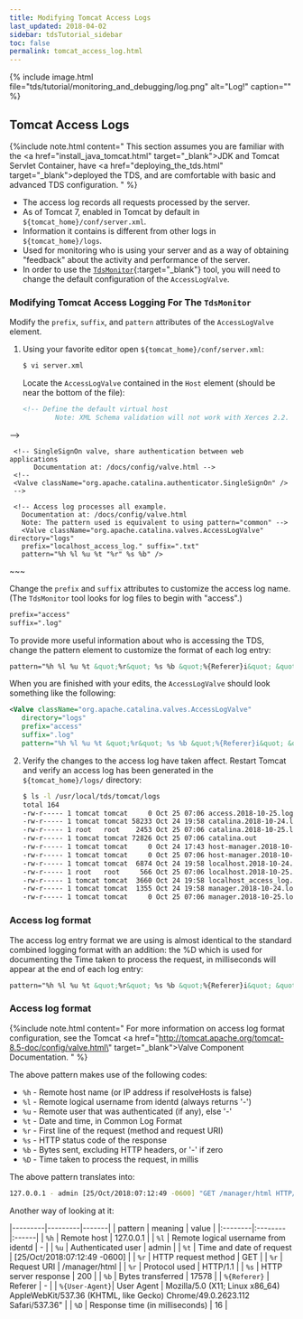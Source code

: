 ```yaml
---
title: Modifying Tomcat Access Logs
last_updated: 2018-04-02
sidebar: tdsTutorial_sidebar
toc: false
permalink: tomcat_access_log.html
---
```


{% include image.html file="tds/tutorial/monitoring_and_debugging/log.png" alt="Log!" caption="" %}

## Tomcat Access Logs

{%include note.html content="
This section assumes you are familiar with the <a href=\"install_java_tomcat.html\" target=\"_blank\">JDK and Tomcat Servlet Container</a>, have <a href=\"deploying_the_tds.html\" target=\"_blank\">deployed the TDS</a>, and are comfortable with basic and advanced TDS configuration.
" %}

* The access log records all requests processed by the server.
* As of Tomcat 7, enabled in Tomcat by default in `${tomcat_home}/conf/server.xml`.
* Information it contains is different from other logs in `${tomcat_home}/logs`.
* Used for monitoring who is using your server and as a way of obtaining "feedback" about the activity and performance of the server.
* In order to use the [`TdsMonitor`](using_the_tdsmonitor_tool.html){:target="_blank"}  tool, you will need to change the default configuration of the `AccessLogValve`.

### Modifying Tomcat Access Logging For The `TdsMonitor`

Modify the `prefix`, `suffix`, and `pattern` attributes of the `AccessLogValve` element.

1. Using your favorite editor open `${tomcat_home}/conf/server.xml`:

   ~~~bash
   $ vi server.xml
   ~~~

   Locate the `AccessLogValve` contained in the `Host` element (should be near the bottom of the file):

   ~~~xml
   <!-- Define the default virtual host
           Note: XML Schema validation will not work with Xerces 2.2.
  -->
   <Host name="localhost"  appBase="webapps"
         unpackWARs="true" autoDeploy="true">

     <!-- SingleSignOn valve, share authentication between web applications
          Documentation at: /docs/config/valve.html -->
     <!--
     <Valve className="org.apache.catalina.authenticator.SingleSignOn" />
     -->

     <!-- Access log processes all example.
       Documentation at: /docs/config/valve.html
       Note: The pattern used is equivalent to using pattern="common" -->
       <Valve className="org.apache.catalina.valves.AccessLogValve" directory="logs"
       prefix="localhost_access_log." suffix=".txt"
       pattern="%h %l %u %t "%r" %s %b" />

   </Host>
   ~~~

   Change the `prefix` and `suffix` attributes to customize the access log name. (The `TdsMonitor` tool looks for log files to begin with "access".)

   ~~~xml
   prefix="access"
   suffix=".log"
   ~~~

   To provide more useful information about who is accessing the TDS, change the pattern element to customize the format of each log entry:

   ~~~xml
   pattern="%h %l %u %t &quot;%r&quot; %s %b &quot;%{Referer}i&quot; &quot;%{User-Agent}i&quot; %D"
   ~~~

   When you are finished with your edits, the `AccessLogValve` should look something like the following:

   ~~~xml
   <Valve className="org.apache.catalina.valves.AccessLogValve"
      directory="logs"  
      prefix="access"
      suffix=".log"
      pattern="%h %l %u %t &quot;%r&quot; %s %b &quot;%{Referer}i&quot; &quot;%{User-Agent}i&quot; %D" />
   ~~~

2. Verify the changes to the access log have taken affect.
   Restart Tomcat and verify an access log has been generated in the `${tomcat_home}/logs/` directory:

   ~~~bash
   $ ls -l /usr/local/tds/tomcat/logs
   total 164
   -rw-r----- 1 tomcat tomcat     0 Oct 25 07:06 access.2018-10-25.log
   -rw-r----- 1 tomcat tomcat 58233 Oct 24 19:58 catalina.2018-10-24.log
   -rw-r----- 1 root   root    2453 Oct 25 07:06 catalina.2018-10-25.log
   -rw-r----- 1 tomcat tomcat 72826 Oct 25 07:06 catalina.out
   -rw-r----- 1 tomcat tomcat     0 Oct 24 17:43 host-manager.2018-10-24.log
   -rw-r----- 1 tomcat tomcat     0 Oct 25 07:06 host-manager.2018-10-25.log
   -rw-r----- 1 tomcat tomcat  6874 Oct 24 19:58 localhost.2018-10-24.log
   -rw-r----- 1 root   root     566 Oct 25 07:06 localhost.2018-10-25.log
   -rw-r----- 1 tomcat tomcat  3660 Oct 24 19:58 localhost_access_log.2018-10-24.txt
   -rw-r----- 1 tomcat tomcat  1355 Oct 24 19:58 manager.2018-10-24.log
   -rw-r----- 1 tomcat tomcat     0 Oct 25 07:06 manager.2018-10-25.log
   ~~~

### Access log format

The access log entry format we are using is almost identical to the standard combined logging format with an addition: the %D which is used for documenting the Time taken to process the request, in milliseconds will appear at the end of each log entry:

~~~xml
pattern="%h %l %u %t &quot;%r&quot; %s %b &quot;%{Referer}i&quot; &quot;%{User-Agent}i&quot; %D"
~~~

### Access log format

{%include note.html content="
For more information on access log format configuration, see the Tomcat <a href=\"http://tomcat.apache.org/tomcat-8.5-doc/config/valve.html\" target=\"_blank\">Valve Component</a> Documentation.
" %}


The above pattern makes use of the following codes:

 * `%h` - Remote host name (or IP address if resolveHosts is false)
 * `%l` - Remote logical username from identd (always returns '-')
 * `%u` - Remote user that was authenticated (if any), else '-'
 * `%t` - Date and time, in Common Log Format
 * `%r` - First line of the request (method and request URI)
 * `%s` - HTTP status code of the response
 * `%b` - Bytes sent, excluding HTTP headers, or '-' if zero
 * `%D` - Time taken to process the request, in millis

The above pattern translates into:

~~~bash
127.0.0.1 - admin [25/Oct/2018:07:12:49 -0600] "GET /manager/html HTTP/1.1" 200 19930 "-" "Mozilla/5.0 (X11; Linux x86_64) AppleWebKit/537.36 (KHTML, like Gecko) Chrome/49.0.2623.112 Safari/537.36" 16
~~~

Another way of looking at it:

|---------|---------|-------|
| pattern | meaning | value |
|:--------|:--------|:------|
| `%h` | Remote host  | 127.0.0.1 |
| `%l` | Remote logical username from identd | - |
| `%u` | Authenticated user       | admin |
| `%t` | Time and date of request | [25/Oct/2018:07:12:49 -0600] |
| `%r` | HTTP request method      | GET |
| `%r` | Request URI              | /manager/html |
| `%r` | Protocol used            | HTTP/1.1 |
| `%s`  | HTTP server response    | 200 |
| `%b` | Bytes transferred        | 17578 |
| `%{Referer}` | Referer          | - |
| `%{User-Agent}`| User Agent | Mozilla/5.0 (X11; Linux x86_64) AppleWebKit/537.36 (KHTML, like Gecko) Chrome/49.0.2623.112 Safari/537.36" |
| `%D` | Response time (in milliseconds) | 16 |
